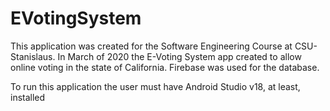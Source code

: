 # EVotingSystem
This application was created for the Software Engineering Course at CSU-Stanislaus.
In March of 2020 the E-Voting System app created to allow online voting in the state of California.
Firebase was used for the database.

To run this application the user must have Android Studio v18, at least, installed


